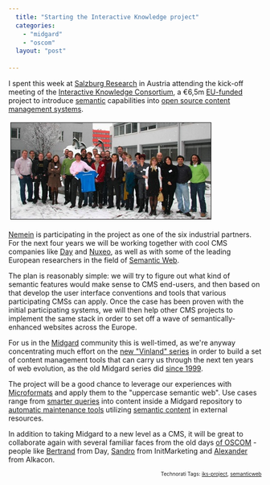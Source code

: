 ```yaml
---
  title: "Starting the Interactive Knowledge project"
  categories: 
    - "midgard"
    - "oscom"
  layout: "post"

---
```

<p>
I spent this week at <a href="http://www.salzburgresearch.at/">Salzburg Research</a> in Austria attending the kick-off meeting of the <a href="http://www.iks-project.eu/">Interactive Knowledge Consortium</a>, a €6,5m <a href="http://cordis.europa.eu/fp7/">EU-funded</a> project to introduce <a href="http://www.w3.org/DesignIssues/Semantic.html">semantic</a> capabilities into <a href="http://en.wikipedia.org/wiki/Category:Free_content_management_systems">open source content management systems</a>.
</p><p>
<a href="/files/iks-salzburg-20090128.png"><img src="/files/iks-salzburg-20090128-tm.jpg" height="191" width="398" border="1" hspace="4" vspace="4" alt="IKS project team in Salzburg" title="IKS project team in Salzburg" /></a>
</p><p>
<a href="http://nemein.com/en/">Nemein</a> is participating in the project as one of the six industrial partners. For the next four years we will be working together with cool CMS companies like <a href="http://www.day.com/content/day/en.html">Day</a> and <a href="http://www.nuxeo.com/en/">Nuxeo</a>, as well as with some of the leading European researchers in the field of <a href="http://en.wikipedia.org/wiki/Semantic_Web">Semantic Web</a>.
</p><p>
The plan is reasonably simple: we will try to figure out what kind of semantic features would make sense to CMS end-users, and then based on that develop the user interface conventions and tools that various participating CMSs can apply. Once the case has been proven with the initial participating systems, we will then help other CMS projects to implement the same stack in order to set off a wave of semantically-enhanced websites across the Europe.
</p><p>
For us in the <a href="http://www.midgard-project.org/">Midgard</a> community this is well-timed, as we're anyway concentrating much effort on the <a href="http://bergie.iki.fi/blog/midgard_2-more_than_just_php-more_than_just_cms/">new "Vinland" series</a> in order to build a set of content management tools that can carry us through the next ten years of web evolution, as the old Midgard series did <a href="http://www.linuxtoday.com/developer/1999050701705NWSW">since 1999</a>.
</p><p>
The project will be a good chance to leverage our experiences with <a href="http://bergie.iki.fi/blog/getting-started-with-microformats/">Microformats</a> and apply them to the "uppercase semantic web". Use cases range from <a href="http://en.wikipedia.org/wiki/SPARQL">smarter queries</a> into content inside a Midgard repository to <a href="http://bergie.iki.fi/blog/contact_management_and_microformats/">automatic maintenance tools</a> utilizing <a href="http://www.w3.org/TR/xhtml-rdfa-primer/">semantic content</a> in external resources.
</p><p>
In addition to taking Midgard to a new level as a CMS, it will be great to collaborate again with several familiar faces from the old days <a href="http://bergie.iki.fi/blog/the-doubtful-future-of-oscom/">of OSCOM</a> - people like <a href="http://grep.codeconsult.ch/">Bertrand</a> from Day, <a href="http://sandro.groganz.com/weblog/">Sandro</a> from InitMarketing and <a href="http://www.ohloh.net/accounts/OpenAlex">Alexander</a> from Alkacon.
</p>
<p style="text-align:right;font-size:10px;">Technorati Tags: <a href="http://www.technorati.com/tag/iks-project" rel="tag">iks-project</a>, <a href="http://www.technorati.com/tag/semanticweb" rel="tag">semanticweb</a></p>
